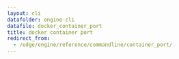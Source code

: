 ```yaml
---
layout: cli
datafolder: engine-cli
datafile: docker_container_port
title: docker container port
redirect_from:
  - /edge/engine/reference/commandline/container_port/
---
```

<!--
This page is automatically generated from Docker's source code. If you want to
suggest a change to the text that appears here, open a ticket or pull request
in the source repository on GitHub:

https://github.com/docker/cli
-->

